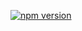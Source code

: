 [![npm version](https://badge.fury.io/js/rtok_ts-analyzer.svg)](https://badge.fury.io/js/rtok_ts-analyzer)